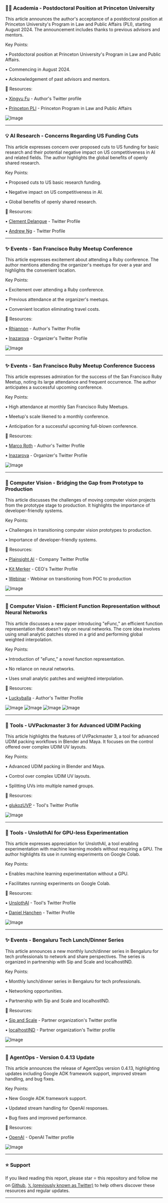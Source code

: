 ### 👨‍🎓 Academia - Postdoctoral Position at Princeton University

This article announces the author's acceptance of a postdoctoral position at Princeton University's Program in Law and Public Affairs (PLI), starting August 2024.  The announcement includes thanks to previous advisors and mentors.

Key Points:

• Postdoctoral position at Princeton University's Program in Law and Public Affairs.

• Commencing in August 2024.

• Acknowledgement of past advisors and mentors.


🔗 Resources:

• [Xingyu Fu](https://x.com/XingyuFu2) - Author's Twitter profile

• [Princeton PLI](https://x.com/PrincetonPLI) - Princeton Program in Law and Public Affairs

![Image](https://pbs.twimg.com/media/GsH6p5yXkAAQ3Su?format=jpg&name=small)



---
### 💡  AI Research - Concerns Regarding US Funding Cuts

This article expresses concern over proposed cuts to US funding for basic research and their potential negative impact on US competitiveness in AI and related fields.  The author highlights the global benefits of openly shared research.

Key Points:

• Proposed cuts to US basic research funding.

• Negative impact on US competitiveness in AI.

• Global benefits of openly shared research.


🔗 Resources:

• [Clement Delangue](https://x.com/ClementDelangue) -  Twitter Profile

• [Andrew Ng](https://x.com/AndrewYNg) - Twitter Profile



---
### ✨ Events - San Francisco Ruby Meetup Conference

This article expresses excitement about attending a Ruby conference. The author mentions attending the organizer's meetups for over a year and highlights the convenient location.

Key Points:

• Excitement over attending a Ruby conference.

• Previous attendance at the organizer's meetups.

• Convenient location eliminating travel costs.


🔗 Resources:

• [Rhiannon](https://x.com/rhiannon_io) - Author's Twitter Profile

• [Inazarova](https://x.com/inazarova) -  Organizer's Twitter Profile


![Image](https://pbs.twimg.com/media/GsIj2IDaUAMh6dR?format=png&name=small)


---
### ✨ Events - San Francisco Ruby Meetup Conference Success

This article expresses admiration for the success of the San Francisco Ruby Meetup, noting its large attendance and frequent occurrence.  The author anticipates a successful upcoming conference.

Key Points:

• High attendance at monthly San Francisco Ruby Meetups.

•  Meetup's scale likened to a monthly conference.

•  Anticipation for a successful upcoming full-blown conference.


🔗 Resources:

• [Marco Roth](https://x.com/marcoroth_) - Author's Twitter Profile

• [Inazarova](https://x.com/inazarova) - Organizer's Twitter Profile

![Image](https://pbs.twimg.com/media/GsIj2IDaUAMh6dR?format=png&name=small)


---
### 🤖 Computer Vision - Bridging the Gap from Prototype to Production

This article discusses the challenges of moving computer vision projects from the prototype stage to production.  It highlights the importance of developer-friendly systems.

Key Points:

• Challenges in transitioning computer vision prototypes to production.

• Importance of developer-friendly systems.


🔗 Resources:

• [Plainsight AI](https://x.com/PlainsightAI) -  Company Twitter Profile

• [Kit Merker](https://x.com/KitMerker) - CEO's Twitter Profile

• [Webinar](https://hubs.ly/Q03pfXk-0) -  Webinar on transitioning from POC to production

![Image](https://pbs.twimg.com/media/GsICsu1XcAA0UEr?format=jpg&name=small)



---
### 🤖 Computer Vision - Efficient Function Representation without Neural Networks

This article discusses a new paper introducing "eFunc," an efficient function representation that doesn't rely on neural networks.  The core idea involves using small analytic patches stored in a grid and performing global weighted interpolation.

Key Points:

• Introduction of "eFunc," a novel function representation.

•  No reliance on neural networks.

• Uses small analytic patches and weighted interpolation.


🔗 Resources:

• [Luckyballa](https://x.com/Luckyballa) - Author's Twitter Profile


![Image](https://pbs.twimg.com/media/GsGRDFdaUAE1x32?format=jpg&name=small)
![Image](https://pbs.twimg.com/media/GsGRDFZbMAAbdDf?format=jpg&name=360x360)
![Image](https://pbs.twimg.com/media/GsGRDFcbkAA_fo1?format=jpg&name=360x360)
![Image](https://pbs.twimg.com/media/GsGRDFXaUAE7nUt?format=jpg&name=360x360)



---
### 🚀 Tools - UVPackmaster 3 for Advanced UDIM Packing

This article highlights the features of UVPackmaster 3, a tool for advanced UDIM packing workflows in Blender and Maya.  It focuses on the control offered over complex UDIM UV layouts.

Key Points:

• Advanced UDIM packing in Blender and Maya.

• Control over complex UDIM UV layouts.

• Splitting UVs into multiple named groups.


🔗 Resources:

• [glukozUVP](https://x.com/glukozUVP) -  Tool's Twitter Profile


![Image](https://pbs.twimg.com/amplify_video_thumb/1928044164492472320/img/r16uf5_SnlSChHVA.jpg)



---
### 🚀 Tools - UnslothAI for GPU-less Experimentation

This article expresses appreciation for UnslothAI, a tool enabling experimentation with machine learning models without requiring a GPU.  The author highlights its use in running experiments on Google Colab.

Key Points:

• Enables machine learning experimentation without a GPU.

• Facilitates running experiments on Google Colab.


🔗 Resources:

• [UnslothAI](https://x.com/UnslothAI) - Tool's Twitter Profile

• [Daniel Hanchen](https://x.com/danielhanchen) -  Twitter Profile


![Image](https://pbs.twimg.com/media/GsDsQAjaUAI5hHE?format=png&name=small)



---
### ✨ Events - Bengaluru Tech Lunch/Dinner Series

This article announces a new monthly lunch/dinner series in Bengaluru for tech professionals to network and share perspectives. The series is organized in partnership with Sip and Scale and localhostIND.


Key Points:

• Monthly lunch/dinner series in Bengaluru for tech professionals.

• Networking opportunities.

• Partnership with Sip and Scale and localhostIND.


🔗 Resources:

• [Sip and Scale](https://x.com/sipandscale) - Partner organization's Twitter profile

• [localhostIND](https://x.com/localhostIND) - Partner organization's Twitter profile


![Image](https://pbs.twimg.com/media/GsFu0-waUAAM63K?format=jpg&name=small)



---
### 🤖  AgentOps - Version 0.4.13 Update

This article announces the release of AgentOps version 0.4.13, highlighting updates including Google ADK framework support, improved stream handling, and bug fixes.

Key Points:

• New Google ADK framework support.

• Updated stream handling for OpenAI responses.

• Bug fixes and improved performance.


🔗 Resources:

• [OpenAI](https://x.com/OpenAI) - OpenAI Twitter profile


![Image](https://pbs.twimg.com/media/GsGRdAZaoAADUYv?format=jpg&name=small)


---

### ⭐️ Support

If you liked reading this report, please star ⭐️ this repository and follow me on [Github](https://github.com/Drix10), [𝕏 (previously known as Twitter)](https://x.com/DRIX_10_) to help others discover these resources and regular updates.

---